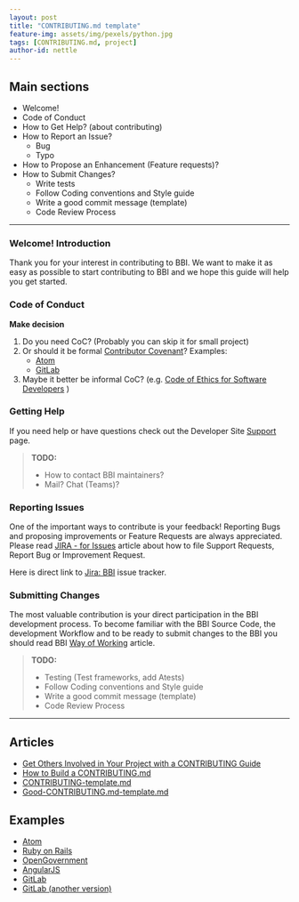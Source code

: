 ```yaml
---
layout: post
title: "CONTRIBUTING.md template"
feature-img: assets/img/pexels/python.jpg
tags: [CONTRIBUTING.md, project]
author-id: nettle
---
```



## Main sections

* Welcome!
* Code of Conduct
* How to Get Help? (about contributing)
* How to Report an Issue?
    - Bug
    - Typo
* How to Propose an Enhancement (Feature requests)?
* How to Submit Changes?
    - Write tests
    - Follow Coding conventions and Style guide
    - Write a good commit message (template)
    - Code Review Process

* * * * * * * * * * * * * * * * * * * * * * * * * * * * * * * *
### Welcome! Introduction

Thank you for your interest in contributing to BBI.
We want to make it as easy as possible to start contributing to BBI
and we hope this guide will help you get started.

### Code of Conduct

**Make decision**

1. Do you need CoC? (Probably you can skip it for small project)
2. Or should it be formal [Contributor Covenant](https://www.contributor-covenant.org/)?
      Examples:
      - [Atom](https://github.com/atom/atom/blob/master/CODE_OF_CONDUCT.md)
      - [GitLab](https://about.gitlab.com/community/contribute/code-of-conduct/)
3. Maybe it better be informal CoC?
    (e.g. [Code of Ethics for Software Developers](https://medium.com/the-liberators/a-code-of-ethics-for-agile-software-developers-430b9a879be6) )

### Getting Help

If you need help or have questions check out the Developer Site
[Support](https://developer.internal.ericsson.com/docs/bbi/support/overview/) page.

> **TODO:**
> * How to contact BBI maintainers?
> * Mail? Chat (Teams)?

### Reporting Issues

One of the important ways to contribute is your feedback!
Reporting Bugs and proposing improvements or Feature Requests are always appreciated.
Please read [JIRA - for Issues](https://developer.internal.ericsson.com/docs/bbi/support/issues/) article
about how to file Support Requests, Report Bug or Improvement Request.

Here is direct link to [Jira: BBI](https://plf-jira.rnd.ki.sw.ericsson.se/projects/BBI/) issue tracker.

### Submitting Changes

The most valuable contribution is your direct participation in the BBI development process.
To become familiar with the BBI Source Code, the development Workflow
and to be ready to submit changes to the BBI you should read BBI
[Way of Working](https://bbi-wiki.rnd.ki.sw.ericsson.se/mediawiki/index.php?title=BBI_Git_WoW) article.

> **TODO:**
> * Testing (Test frameworks, add Atests)
> * Follow Coding conventions and Style guide
> * Write a good commit message (template)
> * Code Review Process

* * * * * * * * * * * * * * * * * * * * * * * * * * * * * * * *
## Articles
* [Get Others Involved in Your Project with a CONTRIBUTING Guide](https://embeddedartistry.com/blog/2017/12/11/get-others-involved-in-your-project-with-a-contributing-guide)
* [How to Build a CONTRIBUTING.md](https://mozillascience.github.io/working-open-workshop/contributing/)
* [CONTRIBUTING-template.md](https://github.com/nayafia/contributing-template/blob/master/CONTRIBUTING-template.md)
* [Good-CONTRIBUTING.md-template.md](https://gist.github.com/PurpleBooth/b24679402957c63ec426)

## Examples
* [Atom](https://github.com/atom/atom/blob/master/CONTRIBUTING.md)
* [Ruby on Rails](https://github.com/rails/rails/blob/master/CONTRIBUTING.md)
* [OpenGovernment](https://github.com/opengovernment/opengovernment/blob/master/CONTRIBUTING.md)
* [AngularJS](https://github.com/angular/angular.js/blob/master/CONTRIBUTING.md)
* [GitLab](https://gitlab.com/gitlab-org/gitlab-ce/tree/master/doc/development/contributing)
* [GitLab (another version)](https://about.gitlab.com/community/contribute/)
